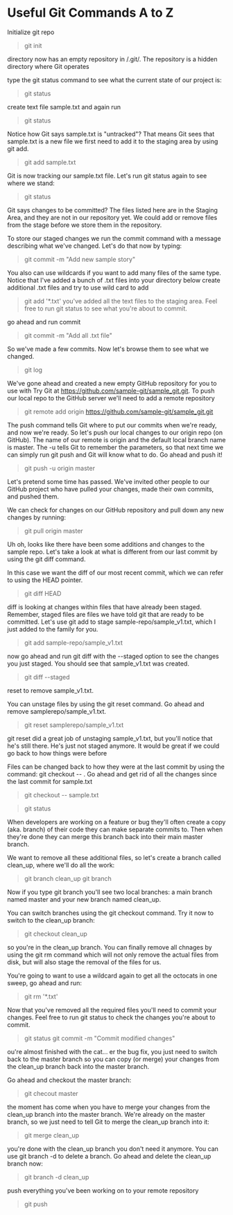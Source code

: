 # Useful Git Commands A to Z
Initialize git repo
>git init 

directory now has an empty repository in /.git/. The repository is a hidden directory where Git operates

type the git status command to see what the current state of our project is:

>git status

create text file sample.txt and again run 
>git status

Notice how Git says sample.txt is "untracked"? That means Git sees that  sample.txt is a new file
we first need to add it to the staging area by using git add.

>git add sample.txt

Git is now tracking our sample.txt file. Let's run git status again to see where we stand:
>git status

Git says changes to be committed? The files listed here are in the Staging Area, and they are not in our repository yet. We could add or remove files from the stage before we store them in the repository.

To store our staged changes we run the commit command with a message describing what we've changed. Let's do that now by typing:

>git commit -m "Add new sample story"

You also can use wildcards if you want to add many files of the same type. Notice that I've added a bunch of .txt files into your directory below
create additional .txt files and try to use wild card to add 

>git add '*.txt'
you've added all the text files to the staging area. Feel free to run git status to see what you're about to commit.

go ahead and run commit
>git commit -m "Add all .txt file"

So we've made a few commits. Now let's browse them to see what we changed.
>git log 

We've gone ahead and created a new empty GitHub repository for you to use with Try Git at  https://github.com/sample-git/sample_git.git. To push our local repo to the GitHub server we'll need to add a remote repository
>git remote add origin https://github.com/sample-git/sample_git.git

The push command tells Git where to put our commits when we're ready, and now we're ready. So let's push our local changes to our origin repo (on GitHub).
The name of our remote is origin and the default local branch name is master. The -u tells Git to remember the parameters, so that next time we can simply run git push and Git will know what to do. Go ahead and push it!
>git push -u origin master

Let's pretend some time has passed. We've invited other people to our GitHub project who have pulled your changes, made their own commits, and pushed them.

We can check for changes on our GitHub repository and pull down any new changes by running:

>git pull origin master

Uh oh, looks like there have been some additions and changes to the sample repo. Let's take a look at what is different from our last commit by using the git diff command.

In this case we want the diff of our most recent commit, which we can refer to using the HEAD pointer.

>git diff HEAD

diff is looking at changes within files that have already been staged. Remember, staged files are files we have told git that are ready to be committed.
Let's use git add to stage sample-repo/sample_v1.txt, which I just added to the family for you.
>git add sample-repo/sample_v1.txt

now go ahead and run git diff with the --staged option to see the changes you just staged. You should see that sample_v1.txt was created.
>git diff --staged

reset to remove sample_v1.txt.

You can unstage files by using the git reset command. Go ahead and remove samplerepo/sample_v1.txt.

>git reset samplerepo/sample_v1.txt

git reset did a great job of unstaging sample_v1.txt, but you'll notice that he's still there. He's just not staged anymore. It would be great if we could go back to how things were before 

Files can be changed back to how they were at the last commit by using the command: git checkout -- <target>. Go ahead and get rid of all the changes since the last commit for sample.txt

>git checkout -- sample.txt

>git status

When developers are working on a feature or bug they'll often create a copy (aka. branch) of their code they can make separate commits to. Then when they're done they can merge this branch back into their main master branch.

We want to remove all these additional files, so let's create a branch called clean_up, where we'll do all the work:

>git branch clean_up
>git branch

Now if you type git branch you'll see two local branches: a main branch named master and your new branch named  clean_up.

You can switch branches using the git checkout <branch> command. Try it now to switch to the clean_up branch:

>git checkout clean_up

so you're in the clean_up branch. You can finally remove all chnages by using the git rm command which will not only remove the actual files from disk, but will also stage the removal of the files for us.

You're going to want to use a wildcard again to get all the octocats in one sweep, go ahead and run:

>git rm '*.txt'

Now that you've removed all the required files you'll need to commit your changes.
Feel free to run git status to check the changes you're about to commit.

>git status
>git commit -m "Commit modified changes"

ou're almost finished with the cat... er the bug fix, you just need to switch back to the master branch so you can copy (or  merge) your changes from the clean_up branch back into the master branch.

Go ahead and checkout the master branch:

>git checout master

the moment has come when you have to merge your changes from the clean_up branch into the master branch.
We're already on the master branch, so we just need to tell Git to merge the clean_up branch into it:

>git merge clean_up

you're done with the clean_up branch you don't need it anymore.
You can use git branch -d <branch name> to delete a branch. Go ahead and delete the clean_up branch now:

>git branch -d clean_up

push everything you've been working on to your remote repository

>git push 
